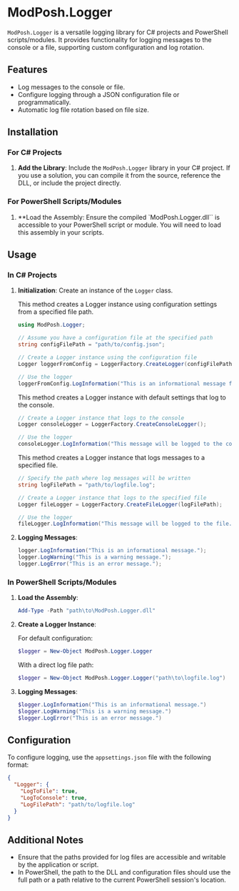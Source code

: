 # ModPosh.Logger

`ModPosh.Logger` is a versatile logging library for C# projects and PowerShell scripts/modules. It provides functionality for logging messages to the console or a file, supporting custom configuration and log rotation.

## Features

- Log messages to the console or file.
- Configure logging through a JSON configuration file or programmatically.
- Automatic log file rotation based on file size.

## Installation

### For C# Projects

1. **Add the Library**: Include the `ModPosh.Logger` library in your C# project. If you use a solution, you can compile it from the source, reference the DLL, or include the project directly.

### For PowerShell Scripts/Modules

1. **Load the Assembly: Ensure the compiled `ModPosh.Logger.dll`` is accessible to your PowerShell script or module. You will need to load this assembly in your scripts.

## Usage

### In C# Projects

1. **Initialization**: Create an instance of the `Logger` class.

   This method creates a Logger instance using configuration settings from a specified file path.

   ```csharp
   using ModPosh.Logger;

   // Assume you have a configuration file at the specified path
   string configFilePath = "path/to/config.json";

   // Create a Logger instance using the configuration file
   Logger loggerFromConfig = LoggerFactory.CreateLogger(configFilePath);

   // Use the logger
   loggerFromConfig.LogInformation("This is an informational message from the configured logger.");

   ```

   This method creates a Logger instance with default settings that log to the console.

   ```csharp
   // Create a Logger instance that logs to the console
   Logger consoleLogger = LoggerFactory.CreateConsoleLogger();

   // Use the logger
   consoleLogger.LogInformation("This message will be logged to the console.");
   ```

   This method creates a Logger instance that logs messages to a specified file.

   ```csharp
   // Specify the path where log messages will be written
   string logFilePath = "path/to/logfile.log";

   // Create a Logger instance that logs to the specified file
   Logger fileLogger = LoggerFactory.CreateFileLogger(logFilePath);

   // Use the logger
   fileLogger.LogInformation("This message will be logged to the file.");
   ```

2. **Logging Messages**:

   ```csharp
   logger.LogInformation("This is an informational message.");
   logger.LogWarning("This is a warning message.");
   logger.LogError("This is an error message.");
   ```

### In PowerShell Scripts/Modules

1. **Load the Assembly**:

   ```powershell
   Add-Type -Path "path\to\ModPosh.Logger.dll"
   ```

2. **Create a Logger Instance**:

   For default configuration:

   ```powershell
   $logger = New-Object ModPosh.Logger.Logger
   ```

   With a direct log file path:

   ```powershell
   $logger = New-Object ModPosh.Logger.Logger("path\to\logfile.log")
   ```

3. **Logging Messages**:

   ```powershell
   $logger.LogInformation("This is an informational message.")
   $logger.LogWarning("This is a warning message.")
   $logger.LogError("This is an error message.")
   ```

## Configuration

To configure logging, use the `appsettings.json` file with the following format:

```json
{
  "Logger": {
    "LogToFile": true,
    "LogToConsole": true,
    "LogFilePath": "path/to/logfile.log"
  }
}
```

## Additional Notes

- Ensure that the paths provided for log files are accessible and writable by the application or script.
- In PowerShell, the path to the DLL and configuration files should use the full path or a path relative to the current PowerShell session's location.
